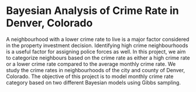 # Bayesian Analysis of Crime Rate in Denver, Colorado

A neighbourhood with a lower crime rate to live is a major factor considered in the property investment decision. Identifying high crime neighbourhoods is a useful factor for assigning police forces as well. In this project, we aim to categorize neighbours based on the crime rate as either a high crime rate or a lower crime
rate compared to the average monthly crime rate. We study the crime rates in neighbourhoods of the city and county of Denver, Colorado. The objective of this project is to model monthly crime rate category based on two different Bayesian models using Gibbs sampling.

